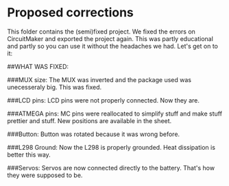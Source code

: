 # Proposed corrections

This folder contains the (semi)fixed project.
We fixed the errors on CircuitMaker and exported the project again.
This was partly educational and partly so you can use it without the headaches we had.
Let's get on to it:

##WHAT WAS FIXED:

###MUX size:
The MUX was inverted and the package used was unecesseraly big. This was fixed.

###LCD pins:
LCD pins were not properly connected. Now they are.

###ATMEGA pins:
MC pins were reallocated to simplify stuff and make stuff prettier and stuff.
New positions are available in the sheet.

###Button:
Button was rotated because it was wrong before.

###L298 Ground:
Now the L298 is properly grounded. Heat dissipation is better this way.

###Servos:
Servos are now connected directly to the battery. That's how they were supposed to be.



